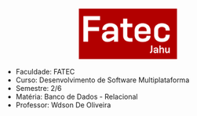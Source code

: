 <div align="center">

![FATEC](https://github.com/Evelyn-Cass/fatec-desenvolvimento-web/blob/main/img/fatec.png)

</div>

- Faculdade: FATEC
- Curso: Desenvolvimento de Software Multiplataforma
- Semestre: 2/6
- Matéria: Banco de Dados - Relacional
- Professor: Wdson De Oliveira



